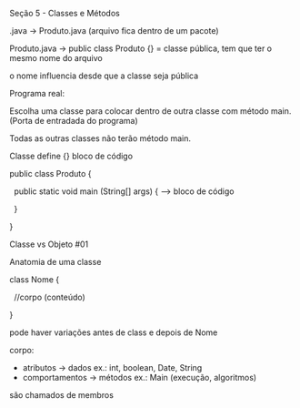 Seção 5 - Classes e Métodos



.java -> Produto.java (arquivo fica dentro de um pacote)

Produto.java -> public class Produto {} = classe pública, tem que ter o mesmo nome do arquivo

o nome influencia desde que a classe seja pública





Programa real:

Escolha uma classe para colocar dentro de outra classe com método main. (Porta de entradada do programa)

Todas as outras classes não terão método main.



Classe define {} bloco de código

public class Produto {

&nbsp;	public static void main (String\[] args) { --> bloco de código



&nbsp;	}

}



Classe vs Objeto #01



Anatomia de uma classe

class Nome {

&nbsp;	//corpo (conteúdo)

}



pode haver variações antes de class e depois de Nome 

corpo:

* atributos -> dados ex.: int, boolean, Date, String
* comportamentos -> métodos ex.: Main (execução, algoritmos)



são chamados de membros


